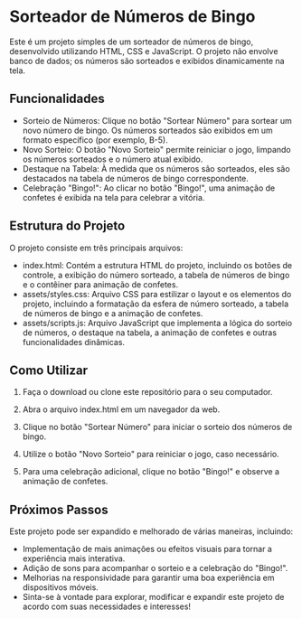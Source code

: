 # Sorteador de Números de Bingo

Este é um projeto simples de um sorteador de números de bingo, desenvolvido utilizando HTML, CSS e JavaScript. O projeto não envolve banco de dados; os números são sorteados e exibidos dinamicamente na tela.

## Funcionalidades
* Sorteio de Números: Clique no botão "Sortear Número" para sortear um novo número de bingo. Os números sorteados são exibidos em um formato específico (por exemplo, B-5).
* Novo Sorteio: O botão "Novo Sorteio" permite reiniciar o jogo, limpando os números sorteados e o número atual exibido.
* Destaque na Tabela: À medida que os números são sorteados, eles são destacados na tabela de números de bingo correspondente.
* Celebração "Bingo!": Ao clicar no botão "Bingo!", uma animação de confetes é exibida na tela para celebrar a vitória.

## Estrutura do Projeto
O projeto consiste em três principais arquivos:

* index.html: Contém a estrutura HTML do projeto, incluindo os botões de controle, a exibição do número sorteado, a tabela de números de bingo e o contêiner para animação de confetes.
* assets/styles.css: Arquivo CSS para estilizar o layout e os elementos do projeto, incluindo a formatação da esfera de número sorteado, a tabela de números de bingo e a animação de confetes.
* assets/scripts.js: Arquivo JavaScript que implementa a lógica do sorteio de números, o destaque na tabela, a animação de confetes e outras funcionalidades dinâmicas.

## Como Utilizar

1. Faça o download ou clone este repositório para o seu computador.

2. Abra o arquivo index.html em um navegador da web.

3. Clique no botão "Sortear Número" para iniciar o sorteio dos números de bingo.

3. Utilize o botão "Novo Sorteio" para reiniciar o jogo, caso necessário.

4. Para uma celebração adicional, clique no botão "Bingo!" e observe a animação de confetes.

## Próximos Passos
Este projeto pode ser expandido e melhorado de várias maneiras, incluindo:

* Implementação de mais animações ou efeitos visuais para tornar a experiência mais interativa.
* Adição de sons para acompanhar o sorteio e a celebração do "Bingo!".
* Melhorias na responsividade para garantir uma boa experiência em dispositivos móveis.
* Sinta-se à vontade para explorar, modificar e expandir este projeto de acordo com suas necessidades e interesses!